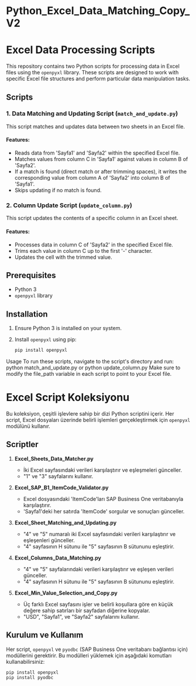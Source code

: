 # Python_Excel_Data_Matching_Copy_V2
 
# Excel Data Processing Scripts

This repository contains two Python scripts for processing data in Excel files using the `openpyxl` library. These scripts are designed to work with specific Excel file structures and perform particular data manipulation tasks.

## Scripts

### 1. Data Matching and Updating Script (`match_and_update.py`)

This script matches and updates data between two sheets in an Excel file.

#### Features:
- Reads data from 'Sayfa1' and 'Sayfa2' within the specified Excel file.
- Matches values from column C in 'Sayfa1' against values in column B of 'Sayfa2'.
- If a match is found (direct match or after trimming spaces), it writes the corresponding value from column A of 'Sayfa2' into column B of 'Sayfa1'.
- Skips updating if no match is found.

### 2. Column Update Script (`update_column.py`)

This script updates the contents of a specific column in an Excel sheet.

#### Features:
- Processes data in column C of 'Sayfa2' in the specified Excel file.
- Trims each value in column C up to the first '-' character.
- Updates the cell with the trimmed value.

## Prerequisites

- Python 3
- `openpyxl` library

## Installation

1. Ensure Python 3 is installed on your system.
2. Install `openpyxl` using pip:

   ```bash
   pip install openpyxl
Usage
To run these scripts, navigate to the script's directory and run:
python match_and_update.py
or
python update_column.py
Make sure to modify the file_path variable in each script to point to your Excel file.


# Excel Script Koleksiyonu

Bu koleksiyon, çeşitli işlevlere sahip bir dizi Python scriptini içerir. Her script, Excel dosyaları üzerinde belirli işlemleri gerçekleştirmek için `openpyxl` modülünü kullanır.

## Scriptler

1. **Excel_Sheets_Data_Matcher.py**
   - İki Excel sayfasındaki verileri karşılaştırır ve eşleşmeleri günceller.
   - "1" ve "3" sayfalarını kullanır.

2. **Excel_SAP_B1_ItemCode_Validator.py**
   - Excel dosyasındaki 'ItemCode'ları SAP Business One veritabanıyla karşılaştırır.
   - 'Sayfa1'deki her satırda 'ItemCode' sorgular ve sonuçları günceller.

3. **Excel_Sheet_Matching_and_Updating.py**
   - "4" ve "5" numaralı iki Excel sayfasındaki verileri karşılaştırır ve eşleşenleri günceller.
   - "4" sayfasının H sütunu ile "5" sayfasının B sütununu eşleştirir.

4. **Excel_Columns_Data_Matching.py**
   - "4" ve "5" sayfalarındaki verileri karşılaştırır ve eşleşen verileri günceller.
   - "4" sayfasının H sütunu ile "5" sayfasının B sütununu eşleştirir.

5. **Excel_Min_Value_Selection_and_Copy.py**
   - Üç farklı Excel sayfasını işler ve belirli koşullara göre en küçük değere sahip satırları bir sayfadan diğerine kopyalar.
   - "USD", "Sayfa1", ve "Sayfa2" sayfalarını kullanır.

## Kurulum ve Kullanım

Her script, `openpyxl` ve `pyodbc` (SAP Business One veritabanı bağlantısı için) modüllerini gerektirir. Bu modülleri yüklemek için aşağıdaki komutları kullanabilirsiniz:

```bash
pip install openpyxl
pip install pyodbc
